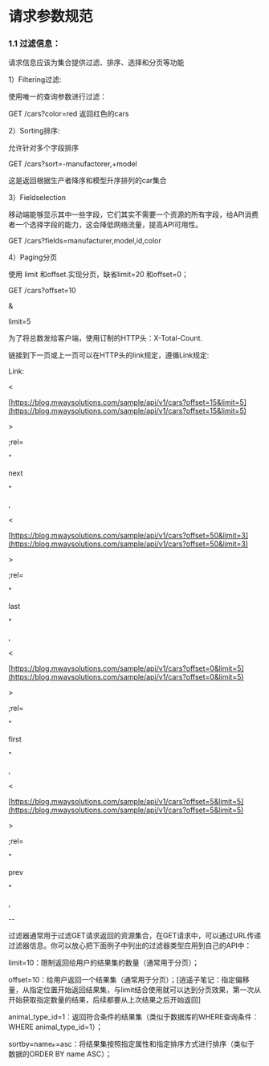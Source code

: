 # 请求参数规范

### 1.1 过滤信息：

请求信息应该为集合提供过滤、排序、选择和分页等功能

1）Filtering过滤:

  


使用唯一的查询参数进行过滤：

  


GET /cars?color=red 返回红色的cars

  


2）Sorting排序:

  


允许针对多个字段排序

  


GET /cars?sort=-manufactorer,+model

  


这是返回根据生产者降序和模型升序排列的car集合

  


3）Fieldselection

  


移动端能够显示其中一些字段，它们其实不需要一个资源的所有字段，给API消费者一个选择字段的能力，这会降低网络流量，提高API可用性。

  


GET /cars?fields=manufacturer,model,id,color

  


4）Paging分页

  


使用 limit 和offset.实现分页，缺省limit=20 和offset=0；

  


GET /cars?offset=10

&

limit=5

  


为了将总数发给客户端，使用订制的HTTP头：X-Total-Count.

  


链接到下一页或上一页可以在HTTP头的link规定，遵循Link规定:

  


Link:

&lt;

[https://blog.mwaysolutions.com/sample/api/v1/cars?offset=15&limit=5](https://blog.mwaysolutions.com/sample/api/v1/cars?offset=15&limit=5)

&gt;

;rel=

"

next

"

,

&lt;

[https://blog.mwaysolutions.com/sample/api/v1/cars?offset=50&limit=3](https://blog.mwaysolutions.com/sample/api/v1/cars?offset=50&limit=3)

&gt;

;rel=

"

last

"

,

&lt;

[https://blog.mwaysolutions.com/sample/api/v1/cars?offset=0&limit=5](https://blog.mwaysolutions.com/sample/api/v1/cars?offset=0&limit=5)

&gt;

;rel=

"

first

"

,

&lt;

[https://blog.mwaysolutions.com/sample/api/v1/cars?offset=5&limit=5](https://blog.mwaysolutions.com/sample/api/v1/cars?offset=5&limit=5)

&gt;

;rel=

"

prev

"

,

--

过滤器通常用于过滤GET请求返回的资源集合，在GET请求中，可以通过URL传递过滤器信息。你可以放心把下面例子中列出的过滤器类型应用到自己的API中：

limit=10：限制返回给用户的结果集的数量（通常用于分页）；

offset=10：给用户返回一个结果集（通常用于分页）；\[逍遥子笔记：指定偏移量，从指定位置开始返回结果集，与limit结合使用就可以达到分页效果，第一次从开始获取指定数量的结果，后续都要从上次结果之后开始返回\]

animal\_type\_id=1：返回符合条件的结果集（类似于数据库的WHERE查询条件：WHERE animal\_type\_id=1）；

sortby=nameℴ=asc：将结果集按照指定属性和指定排序方式进行排序（类似于数据的ORDER BY name ASC）；

